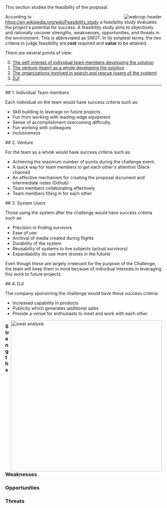 This section studies the feasibility of the proposal.

<a target="_blank" href="http://www.army-technology.com/products/webcop/"><img align="right" alt="webcop-header" src="https://cloud.githubusercontent.com/assets/300046/12871204/e306459a-cd22-11e5-84bc-1f23874e602c.jpg"></a>

According to https://en.wikipedia.org/wiki/Feasibility_study
a feasibility study evaluates the project's potential for success.
A feasibility study aims to objectively and rationally uncover strengths, weaknesses, opportunities, and threats in the environment.
This is abbreviated as SWOT.
In its simplest terms, the two criteria to judge feasibility are <strong>cost</strong> required and <strong>value</strong> to be attained.

There are several points of view:

  0. <a href="#TeamMembers">The self-interest of individual team members developing the solution</a>
  0. <a href="#Venture">The venture (team) as a whole developing the solution</a>
  0. <a href="#Users">The organizations involved in search and rescue (users of the system)</a>
  0. <a href="#DJI">DJI</a>

<hr />

<a name="TeamMembers">
## 1. Individual Team members</a>

Each individual on the team would have success criteria such as:

   * Skill building to leverage on future projects
   * Fun from working with leading-edge equipment
   * Sense of accomplishment overcoming difficulty
   * Fun working with colleagues
   * Inclusiveness

<a name="Venture">
## 2. Venture</a>

For the team as a whole would have success criteria such as:

   * Achieving the maximum number of points during the challenge event.
   * A quick way for team members to get each other's attention (Slack channel)
   * An effective mechanism for creating the proposal document and intermediate notes (Github)
   * Team members collaborating effectively
   * Team members filling in for each other

<a name="Users">
## 3. System Users</a>

Those using the system after the challenge would have success criteria such as:

   * Precision in finding survivors
   * Ease of use
   * Archival of media created during flights
   * Durability of the system
   * Reusability of systems to live subjects (actual survivors)
   * Expandability (to use more drones in the future)

Even though these are largely irrelevant for the purpose of the Challenge,
the team will keep them in mind because of individual interests in leveraging this work to future projects.

<a name="DJI">
## 4. DJI</a>

The company sponsoring the challenge would have these success criteria:

   * Increased capability in products
   * Publicity which generates additional sales
   * Provide a venue for enthusiasts to meet and work with each other.

<a target="_blank" href="https://en.wikipedia.org/wiki/SWOT_analysis">
<img align="right" width="486" alt="swat analysis" src="https://cloud.githubusercontent.com/assets/300046/12883841/52907754-ce0f-11e5-995b-90c95f927479.png"></a>

### Strengths
### Weaknesses
### Opportunities
### Threats
